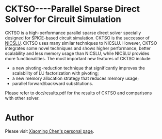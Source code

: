 CKTSO----Parallel Sparse Direct Solver for Circuit Simulation
============


CKTSO is a high-performance parallel sparse direct solver specially designed for SPICE-based circuit simulation. CKTSO is the successor of [NICSLU](https://github.com/chenxm1986/nicslu). CKTSO uses many similar techniques to NICSLU. However, CKTSO integrates some novel techniques and shows higher performance, better scalability and less memory usage than NICSLU, while NICSLU provides more functionalities. The most important new features of CKTSO include 
+ a new pivoting-reduction technique that significantly improves the scalability of LU factorization with pivoting; 
+ a new memory allocation strategy that reduces memory usage; 
+ parallel forward/backward substitutions.

Please refer to doc/results.pdf for the results of CKTSO and comparisons with other solver.


Author
============
Please visit [Xiaoming Chen's personal page](http://people.ucas.edu.cn/~chenxm).

